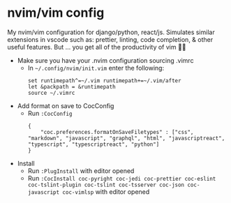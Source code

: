 # nvim/vim config

My nvim/vim configuration for django/python, react/js. Simulates similar extensions in vscode such as: prettier, linting, code completion, & other useful features. 
But ... you get all of the productivity of vim 🥷🏽

- Make sure you have your .nvim configuration sourcing .vimrc
    - In `~/.config/nvim/init.vim` enter the following:
        ```
        set runtimepath^=~/.vim runtimepath+=~/.vim/after
        let &packpath = &runtimepath
        source ~/.vimrc
        ```
- Add format on save to CocConfig
    - Run `:CocConfig`
        ```
        {
            "coc.preferences.formatOnSaveFiletypes" : ["css", "markdown", "javascript", "graphql", "html", "javascriptreact", "typescript", "typescriptreact", "python"]
        }
        ```
- Install
    - Run `:PlugInstall` with editor opened
    - Run `:CocInstall coc-pyright coc-jedi coc-prettier coc-eslint coc-tslint-plugin coc-tslint coc-tsserver coc-json coc-javascript coc-vimlsp` with editor opened
